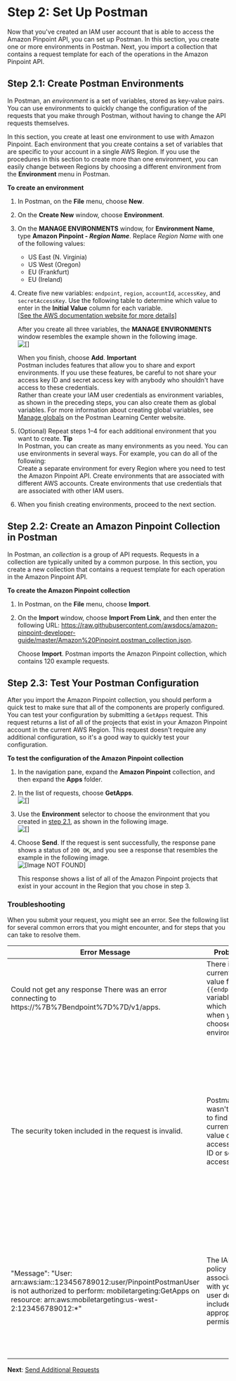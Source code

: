 # Step 2: Set Up Postman<a name="tutorials-using-postman-configuration"></a>

Now that you've created an IAM user account that is able to access the Amazon Pinpoint API, you can set up Postman\. In this section, you create one or more environments in Postman\. Next, you import a collection that contains a request template for each of the operations in the Amazon Pinpoint API\.

## Step 2\.1: Create Postman Environments<a name="tutorials-using-postman-configuration-create-environments"></a>

In Postman, an *environment* is a set of variables, stored as key\-value pairs\. You can use environments to quickly change the configuration of the requests that you make through Postman, without having to change the API requests themselves\.

In this section, you create at least one environment to use with Amazon Pinpoint\. Each environment that you create contains a set of variables that are specific to your account in a single AWS Region\. If you use the procedures in this section to create more than one environment, you can easily change between Regions by choosing a different environment from the **Environment** menu in Postman\.

**To create an environment**

1. In Postman, on the **File** menu, choose **New**\.

1. On the **Create New** window, choose **Environment**\.

1. On the **MANAGE ENVIRONMENTS** window, for **Environment Name**, type **Amazon Pinpoint \- *Region Name***\. Replace *Region Name* with one of the following values:
   + US East \(N\. Virginia\)
   + US West \(Oregon\)
   + EU \(Frankfurt\)
   + EU \(Ireland\)

1. Create five new variables: `endpoint`, `region`, `accountId`, `accessKey`, and `secretAccessKey`\. Use the following table to determine which value to enter in the **Initial Value** column for each variable\.    
[\[See the AWS documentation website for more details\]](http://docs.aws.amazon.com/pinpoint/latest/developerguide/tutorials-using-postman-configuration.html)

   After you create all three variables, the **MANAGE ENVIRONMENTS** window resembles the example shown in the following image\.  
![\[\]](http://docs.aws.amazon.com/pinpoint/latest/developerguide/images/Postman_Tutorial_2.1_4.png)

   When you finish, choose **Add**\.
**Important**  
Postman includes features that allow you to share and export environments\. If you use these features, be careful to not share your access key ID and secret access key with anybody who shouldn't have access to these credentials\.  
Rather than create your IAM user credentials as environment variables, as shown in the preceding steps, you can also create them as global variables\. For more information about creating global variables, see [Manage globals](https://learning.getpostman.com/docs/postman/environments_and_globals/manage_globals/) on the Postman Learning Center website\.

1. \(Optional\) Repeat steps 1–4 for each additional environment that you want to create\.
**Tip**  
In Postman, you can create as many environments as you need\. You can use environments in several ways\. For example, you can do all of the following:  
Create a separate environment for every Region where you need to test the Amazon Pinpoint API\.
Create environments that are associated with different AWS accounts\.
Create environments that use credentials that are associated with other IAM users\.

1. When you finish creating environments, proceed to the next section\.

## Step 2\.2: Create an Amazon Pinpoint Collection in Postman<a name="tutorials-using-postman-configuration-create-pinpoint-collection"></a>

In Postman, an *collection* is a group of API requests\. Requests in a collection are typically united by a common purpose\. In this section, you create a new collection that contains a request template for each operation in the Amazon Pinpoint API\.

**To create the Amazon Pinpoint collection**

1. In Postman, on the **File** menu, choose **Import**\.

1. On the **Import** window, choose **Import From Link**, and then enter the following URL: [https://raw\.githubusercontent\.com/awsdocs/amazon\-pinpoint\-developer\-guide/master/Amazon%20Pinpoint\.postman\_collection\.json](https://raw.githubusercontent.com/awsdocs/amazon-pinpoint-developer-guide/master/Amazon%20Pinpoint.postman_collection.json)\. 

   Choose **Import**\. Postman imports the Amazon Pinpoint collection, which contains 120 example requests\.

## Step 2\.3: Test Your Postman Configuration<a name="tutorials-using-postman-configuration-test-operation"></a>

After you import the Amazon Pinpoint collection, you should perform a quick test to make sure that all of the components are properly configured\. You can test your configuration by submitting a `GetApps` request\. This request returns a list of all of the projects that exist in your Amazon Pinpoint account in the current AWS Region\. This request doesn't require any additional configuration, so it's a good way to quickly test your configuration\.

**To test the configuration of the Amazon Pinpoint collection**

1. In the navigation pane, expand the **Amazon Pinpoint** collection, and then expand the **Apps** folder\.

1. In the list of requests, choose **GetApps**\.  
![\[\]](http://docs.aws.amazon.com/pinpoint/latest/developerguide/images/Postman_Tutorial_2.3_2.png)

1. Use the **Environment** selector to choose the environment that you created in [step 2\.1](#tutorials-using-postman-configuration-create-environments), as shown in the following image\.  
![\[\]](http://docs.aws.amazon.com/pinpoint/latest/developerguide/images/Postman_Tutorial_Environments.png)

1. Choose **Send**\. If the request is sent successfully, the response pane shows a status of `200 OK`, and you see a response that resembles the example in the following image\.  
![\[Image NOT FOUND\]](http://docs.aws.amazon.com/pinpoint/latest/developerguide/images/Postman_Tutorial_2.3_3.png)

   This response shows a list of all of the Amazon Pinpoint projects that exist in your account in the Region that you chose in step 3\.

### Troubleshooting<a name="tutorials-using-postman-configuration-test-operation-troubleshooting"></a>

When you submit your request, you might see an error\. See the following list for several common errors that you might encounter, and for steps that you can take to resolve them\.


| Error Message | Problem | Resolution | 
| --- | --- | --- | 
|  Could not get any response There was an error connecting to https://%7B%7Bendpoint%7D%7D/v1/apps\.  |  There is no current value for the `{{endpoint}}` variable, which is set when you choose an environment\.  | Use the environment selector to choose an environment\. | 
|  The security token included in the request is invalid\.  |  Postman wasn't able to find the current value of your access key ID or secret access key\.  |  Choose the gear icon near the environment selector, and then choose the current environment\. Make sure that the `accessKey` and `secretAccessKey` values appear in both the **INITIAL VALUE** and **CURRENT VALUE** columns, and that you entered the credentials correctly\.  | 
|  "Message": "User: arn:aws:iam::123456789012:user/PinpointPostmanUser is not authorized to perform: mobiletargeting:GetApps on resource: arn:aws:mobiletargeting:us\-west\-2:123456789012:\*"  |  The IAM policy associated with your user doesn't include the appropriate permissions\.  |  Make sure that your IAM user has the permissions that are described in [step 1\.1](tutorials-using-postman-iam-user.md#tutorials-using-postman-iam-user-create-policy), and that you provided the correct credentials when you created the environment in [step 2\.1](#tutorials-using-postman-configuration-create-environments)\.  | 

**Next**: [Send Additional Requests](tutorials-using-postman-sample-requests.md)